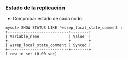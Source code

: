 ### Estado de la replicación

* Comprobar estado de cada nodo

```
mysql> SHOW STATUS LIKE 'wsrep_local_state_comment';
+---------------------------+--------+
| Variable_name             | Value  |
+---------------------------+--------+
| wsrep_local_state_comment | Synced |
+---------------------------+--------+
1 row in set (0.00 sec)
```
